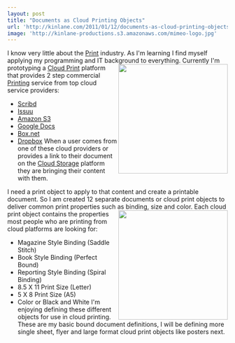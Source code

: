```yaml
---
layout: post
title: "Documents as Cloud Printing Objects"
url: 'http://kinlane.com/2011/01/12/documents-as-cloud-printing-objects/'
image: 'http://kinlane-productions.s3.amazonaws.com/mimeo-logo.jpg'
---
```


I know very little about the [Print][1] industry. As I'm learning I find myself applying my programming and IT background to everything. <img class="c1" src="http://kinlane-productions.s3.amazonaws.com/mimeo-logo.jpg" alt="" width="250" align="right" /> Currently I'm prototyping a [Cloud Print][2] platform that provides 2 step commercial [Printing][1] service from top cloud service providers:

  * [Scribd][3]
  * [Issuu][4]
  * [Amazon S3][5]
  * [Google Docs][6]
  * [Box.net][7]
  * [Dropbox][8]
When a user comes from one of these cloud providers or provides a link to their document on the [Cloud Storage][9] platform they are bringing their content with them.

I need a print object to apply to that content and create a printable document. So I am created 12 separate documents or cloud print objects to deliver common print properties such as binding, size and color. <img class="c1" src="http://kinlane-productions.s3.amazonaws.com/mimeo/book-open-pages.jpg" alt="" width="250" align="right" /> Each cloud print object contains the properties most people who are printing from cloud platforms are looking for:

  * Magazine Style Binding (Saddle Stitch)
  * Book Style Binding (Perfect Bound)
  * Reporting Style Binding (Spiral Binding)
  * 8.5 X 11 Print Size (Letter)
  * 5 X 8 Print Size (A5)
  * Color or Black and White
I'm enjoying defining these different objects for use in cloud printing. These are my basic bound document definitions, I will be defining more single sheet, flyer and large format cloud print objects like posters next.

   [1]: http://www.kinlane.com/category/publishing/
   [2]: http://www.kinlane.com/category/cloud-computing/cloud-print/
   [3]: http://www.scribd.com/
   [4]: http://issuu.com/
   [5]: http://www.kinlane.com/category/amazon/amazon-s3/
   [6]: http://www.kinlane.com/category/google/google-docs/
   [7]: http://www.box.net
   [8]: http://www.dropbox.com/
   [9]: http://www.kinlane.com/category/cloud-computing/cloud-storage/

